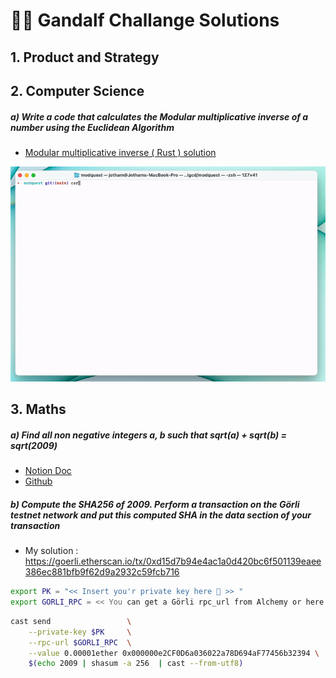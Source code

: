 # 🧙‍♂️ Gandalf Challange Solutions

## 1. Product and Strategy




## 2. Computer Science
##### a) _Write a code that calculates the Modular multiplicative inverse of a number using the Euclidean Algorithm_

- [ Modular multiplicative inverse ( Rust ) solution ](https://github.com/CreamyMilk/gandalfz-challange/blob/main/src/main.rs)

<img src=".github/demo.gif" alt="Modular Multiplicative Inverse Demo"  width="600" />

## 3. Maths

##### a) _Find all non negative integers a, b such that sqrt(a) + sqrt(b) = sqrt(2009)_

- [Notion Doc](https://kinyua.notion.site/Maths-question-3a-4fb4aa7065724d529c7792c5bf3e7ffc) 
- [Github](https://github.com/CreamyMilk/gandalfz-challange/blob/main/math_3a.md) 


##### b) _Compute the SHA256 of 2009. Perform a transaction on the Görli testnet network and put this computed SHA in the data section of your transaction_
- My solution : https://goerli.etherscan.io/tx/0xd15d7b94e4ac1a0d420bc6f501139eaee386ec881bfb9f62d9a2932c59fcb716
```sh
export PK = "<< Insert you'r private key here 👀 >> "
export GORLI_RPC = << You can get a Görli rpc_url from Alchemy or here 👀 : https://sourcegraph.com/search?q=context:global+https://eth-goerli.g.alchemy.com&patternType=standard >>
```

```sh
cast send                 \
    --private-key $PK     \
    --rpc-url $GORLI_RPC  \
    --value 0.00001ether 0x000000e2CF0D6a036022a78D694aF77456b32394 \
    $(echo 2009 | shasum -a 256  | cast --from-utf8)
```
